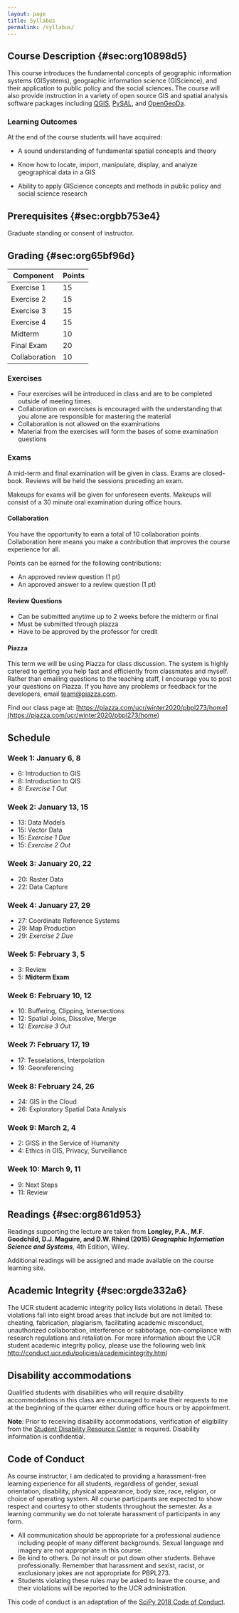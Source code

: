 ```yaml
---
layout: page
title: Syllabus
permalink: /syllabus/
---
```


## Course Description {#sec:org10898d5}

This course introduces the fundamental concepts of geographic
information systems (GISystems), geographic information science (GIScience),
and their application to public policy and the social sciences. The course will also provide
instruction in a variety of open source GIS and spatial analysis
software packages including [QGIS](http://qgis.org), [PySAL](http://pysal.org), and [OpenGeoDa](http://geodacenter.github.io/).

### Learning Outcomes

At the end of the course students will have acquired:

-   A sound understanding of fundamental spatial concepts and theory

-   Know how to locate, import, manipulate, display, and analyze
    geographical data in a GIS

-   Ability to apply GIScience concepts and methods in public policy and
    social science research

## Prerequisites {#sec:orgbb753e4}

Graduate standing or consent of instructor.

## Grading {#sec:org65bf96d}


| Component     | Points |
|---------------|--------|
| Exercise 1    |     15 |
| Exercise 2    |     15 |
| Exercise 3    |     15 |
| Exercise 4    |     15 |
| Midterm       |     10 |
| Final Exam    |     20 |
| Collaboration |     10 |

### Exercises

- Four exercises will be introduced in class and are to be completed outside of meeting times.
- Collaboration on exercises is encouraged with the understanding that you alone are responsible for mastering the material
- Collaboration is not allowed on the examinations
- Material from the exercises will form the bases of some examination questions

### Exams

A mid-term and final examination will be given in class. Exams are closed-book. Reviews will be held the sessions preceding an exam.

Makeups for exams will be given for unforeseen events. Makeups will consist of a 30 minute oral examination during office hours.


#### Collaboration

You have the opportunity to earn a total of 10 collaboration points.
Collaboration here means you make a contribution that improves the course
experience for all.

Points can be earned for the following contributions:

-   An approved review question (1 pt)
-   An approved answer to a review question (1 pt)


#### Review Questions


-   Can be submitted anytime up to 2 weeks before the midterm or final
-   Must be submitted through piazza
-   Have to be approved by the professor for credit

#### Piazza

This term we will be using Piazza for class discussion. The system is highly catered to getting you help fast and efficiently from classmates and myself. Rather than emailing questions to the teaching staff, I encourage you to post your questions on Piazza. If you have any problems or feedback for the developers, email team@piazza.com.

Find our class page at: [https://piazza.com/ucr/winter2020/pbpl273/home](https://piazza.com/ucr/winter2020/pbpl273/home)



## Schedule 

### Week 1: January 6, 8

- 6: Introduction to GIS
- 8: Introduction to QIS
- 8: *Exercise 1 Out*


### Week 2: January 13, 15

- 13: Data Models
- 15: Vector Data
- 15: *Exercise 1 Due*
- 15: *Exercise 2 Out*

### Week 3: January 20, 22

- 20: Raster Data
- 22: Data Capture

### Week 4: January 27, 29

- 27: Coordinate Reference Systems
- 29: Map Production
- 29: *Exercise 2 Due*

### Week 5: February 3, 5
- 3: Review
- 5: **Midterm Exam**

### Week 6: February 10, 12
- 10: Buffering, Clipping, Intersections
- 12: Spatial Joins, Dissolve, Merge
- 12: *Exercise 3 Out*

### Week 7: February 17, 19
- 17: Tesselations, Interpolation 
- 19: Georeferencing

### Week 8: February 24, 26
- 24: GIS in the Cloud
- 26: Exploratory Spatial Data Analysis

### Week 9: March 2, 4
- 2: GISS in the Service of Humanity
- 4: Ethics in GIS, Privacy, Surveillance 

### Week 10: March 9, 11
- 9: Next Steps 
- 11: Review




## Readings {#sec:org861d953}

Readings supporting the lecture are taken from **Longley, P.A., M.F.
Goodchild, D.J. Maguire, and D.W. Rhind (2015) *Geographic Information
Science and Systems***, 4th Edition, Wiley.

Additional readings will be assigned and made available on the course
learning site.

## Academic Integrity {#sec:orgde332a6}

The UCR student academic integrity policy lists violations in detail.
These violations fall into eight broad areas that include but are not
limited to: cheating, fabrication, plagiarism, facilitating academic
misconduct, unauthorized collaboration, interference or sabbotage,
non-compliance with research regulations and retaliation. For more
information about the UCR student academic integrity policy, please use
the following web link
<http://conduct.ucr.edu/policies/academicintegrity.html>

## Disability accommodations

Qualified students with disabilities who will require disability
accommodations in this class are encouraged to make their requests to me
at the beginning of the quarter either during office hours or by
appointment.


**Note**: Prior to receiving disability accommodations,
verification of eligibility from the [Student Disability Resource
Center](http://sdrc.ucr.edu/) is required. Disability information is
confidential.

## Code of Conduct

As course instructor, I am dedicated to providing a harassment-free
learning experience for all students, regardless of gender, sexual
orientation, disability, physical appearance, body size, race, religion,
or choice of operating system. All course participants are expected to
show respect and courtesy to other students throughout the semester. As
a learning community we do not tolerate harassment of participants in
any form.

- All communication should be appropriate for a professional audience including people of many different backgrounds. Sexual language and imagery are not appropriate in this course.
- Be kind to others. Do not insult or put down other students. Behave professionally. Remember that harassment and sexist, racist, or exclusionary jokes are not appropriate for PBPL273.
- Students violating these rules may be asked to leave the course, and their violations will be reported to the UCR administration.

This code of conduct is an adaptation of the [SciPy 2018 Code of Conduct](https://scipy2018.scipy.org/ehome/299527/648147/index9a04.html).





